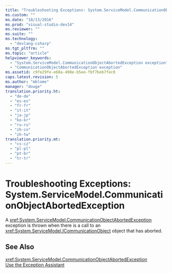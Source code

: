 ```yaml
---
title: "Troubleshooting Exceptions: System.ServiceModel.CommunicationObjectAbortedException"
ms.custom: ""
ms.date: "10/13/2016"
ms.prod: "visual-studio-dev14"
ms.reviewer: ""
ms.suite: ""
ms.technology: 
  - "devlang-csharp"
ms.tgt_pltfrm: ""
ms.topic: "article"
helpviewer_keywords: 
  - "System.ServiceModel.CommunicationObjectAbortedException exception"
  - "CommunicationObjectAbortedException exception"
ms.assetid: c9fe29fe-e68a-498e-b5ee-fbf7beb7fec0
caps.latest.revision: 5
ms.author: "mblome"
manager: "douge"
translation.priority.ht: 
  - "de-de"
  - "es-es"
  - "fr-fr"
  - "it-it"
  - "ja-jp"
  - "ko-kr"
  - "ru-ru"
  - "zh-cn"
  - "zh-tw"
translation.priority.mt: 
  - "cs-cz"
  - "pl-pl"
  - "pt-br"
  - "tr-tr"
---
```

# Troubleshooting Exceptions: System.ServiceModel.CommunicationObjectAbortedException
A <xref:System.ServiceModel.CommunicationObjectAbortedException> exception is thrown when there is a call to an <xref:System.ServiceModel.ICommunicationObject> object that has aborted.  
  
## See Also  
 <xref:System.ServiceModel.CommunicationObjectAbortedException>   
 [Use the Exception Assistant](../Topic/How%20to:%20Use%20the%20Exception%20Assistant.md)